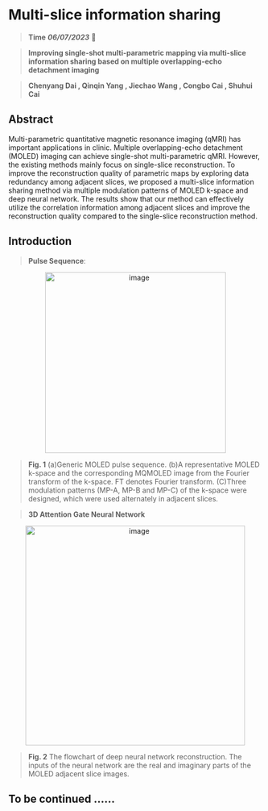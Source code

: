 # Multi-slice information sharing
> **Time** ***06/07/2023***
🤗

> **Improving single-shot multi-parametric mapping via multi-slice information sharing based on multiple overlapping-echo detachment imaging**

> **Chenyang Dai , Qinqin Yang , Jiechao Wang , Congbo Cai , Shuhui Cai**

## Abstract
Multi-parametric quantitative magnetic resonance imaging (qMRI) has important applications in clinic. Multiple overlapping-echo detachment (MOLED) imaging can achieve single-shot multi-parametric qMRI. However, the existing methods mainly focus on single-slice reconstruction. To improve the reconstruction quality of parametric maps by exploring data redundancy among adjacent slices, we proposed a multi-slice information sharing method via multiple modulation patterns of MOLED k-space and deep neural network. The results show that our method can effectively utilize the correlation information among adjacent slices and improve the reconstruction quality compared to the single-slice reconstruction method.

## Introduction

> **Pulse Sequence**:

<div align=center>
  <img width="359" alt="image" src="https://github.com/SomebodyUp/Multi-slice/assets/55176537/2b632b72-523c-4f37-9d6b-4eb569056cfd">
</div>

> **Fig. 1** (a)Generic MOLED pulse sequence. (b)A representative MOLED k-space and the corresponding MQMOLED image from the Fourier transform of the k-space. FT denotes Fourier transform. (C)Three modulation patterns (MP-A, MP-B and MP-C) of the k-space were designed, which were used alternately in adjacent slices.

> **3D Attention Gate Neural Network**

<div align=center>
  <img width="436" alt="image" src="https://github.com/SomebodyUp/Multi-slice/assets/55176537/86aeb8f2-dff0-49d1-be14-607de9c4d0f2">
</div>

> **Fig. 2** The flowchart of deep neural network reconstruction. The inputs of the neural network are the real and imaginary parts of the MOLED adjacent slice images. 

## To be continued ......

